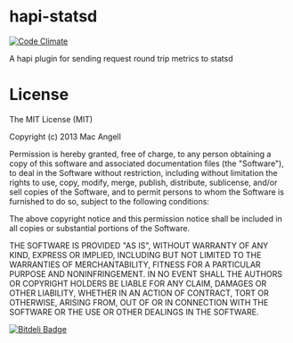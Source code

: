 hapi-statsd
===========

[![Code Climate](https://codeclimate.com/github/mac-/hapi-statsd.png)](https://codeclimate.com/github/mac-/hapi-statsd)

A hapi plugin for sending request round trip metrics to statsd


# License

The MIT License (MIT)

Copyright (c) 2013 Mac Angell

Permission is hereby granted, free of charge, to any person obtaining a copy of
this software and associated documentation files (the "Software"), to deal in
the Software without restriction, including without limitation the rights to
use, copy, modify, merge, publish, distribute, sublicense, and/or sell copies of
the Software, and to permit persons to whom the Software is furnished to do so,
subject to the following conditions:

The above copyright notice and this permission notice shall be included in all
copies or substantial portions of the Software.

THE SOFTWARE IS PROVIDED "AS IS", WITHOUT WARRANTY OF ANY KIND, EXPRESS OR
IMPLIED, INCLUDING BUT NOT LIMITED TO THE WARRANTIES OF MERCHANTABILITY, FITNESS
FOR A PARTICULAR PURPOSE AND NONINFRINGEMENT. IN NO EVENT SHALL THE AUTHORS OR
COPYRIGHT HOLDERS BE LIABLE FOR ANY CLAIM, DAMAGES OR OTHER LIABILITY, WHETHER
IN AN ACTION OF CONTRACT, TORT OR OTHERWISE, ARISING FROM, OUT OF OR IN
CONNECTION WITH THE SOFTWARE OR THE USE OR OTHER DEALINGS IN THE SOFTWARE.



[![Bitdeli Badge](https://d2weczhvl823v0.cloudfront.net/mac-/hapi-statsd/trend.png)](https://bitdeli.com/free "Bitdeli Badge")


